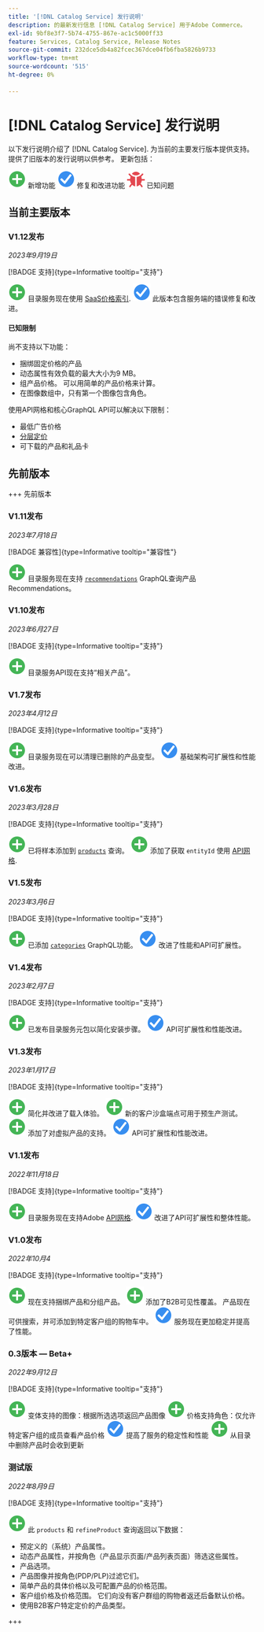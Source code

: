 ```yaml
---
title: '[!DNL Catalog Service] 发行说明'
description: 的最新发行信息 [!DNL Catalog Service] 用于Adobe Commerce。
exl-id: 9bf8e3f7-5b74-4755-867e-ac1c5000ff33
feature: Services, Catalog Service, Release Notes
source-git-commit: 232dce5db4a82fcec367dce04fb6fba5826b9733
workflow-type: tm+mt
source-wordcount: '515'
ht-degree: 0%

---
```


# [!DNL Catalog Service] 发行说明

以下发行说明介绍了 [!DNL Catalog Service].
为当前的主要发行版本提供支持。 提供了旧版本的发行说明以供参考。
更新包括：

![新建](../assets/new.svg) 新增功能
![修复](../assets/fix.svg) 修复和改进功能
![错误](../assets/bug.svg) 已知问题

## 当前主要版本

### V1.12发布

_2023年9月19日_

[!BADGE 支持]{type=Informative tooltip="支持"}

![新建](../assets/new.svg) 目录服务现在使用 [SaaS价格索引](../price-index/index.md).
![修复](../assets/fix.svg) 此版本包含服务端的错误修复和改进。

#### 已知限制

尚不支持以下功能：

* 捆绑固定价格的产品
* 动态属性有效负载的最大大小为9 MB。
* 组产品价格。 可以用简单的产品价格来计算。
* 在图像数组中，只有第一个图像包含角色。

使用API网格和核心GraphQL API可以解决以下限制：

* 最低广告价格
* [分层定价](mesh.md)
* 可下载的产品和礼品卡

## 先前版本

+++ 先前版本

### V1.11发布

_2023年7月18日_

[!BADGE 兼容性]{type=Informative tooltip="兼容性"}

![新建](../assets/new.svg) 目录服务现在支持 [`recommendations`](https://developer.adobe.com/commerce/webapi/graphql/schema/product-recommendations/queries/recommendations/) GraphQL查询产品Recommendations。

### V1.10发布

_2023年6月27日_

[!BADGE 支持]{type=Informative tooltip="支持"}

![新建](../assets/new.svg) 目录服务API现在支持“相关产品”。

### V1.7发布

_2023年4月12日_

[!BADGE 支持]{type=Informative tooltip="支持"}

![新建](../assets/new.svg) 目录服务现在可以清理已删除的产品变型。
![修复](../assets/fix.svg) 基础架构可扩展性和性能改进。

### V1.6发布

_2023年3月28日_

[!BADGE 支持]{type=Informative tooltip="支持"}

![新建](../assets/new.svg) 已将样本添加到 [`products`](https://developer.adobe.com/commerce/webapi/graphql/schema/catalog-service/queries/products/) 查询。
![新建](../assets/new.svg) 添加了获取 `entityId` 使用 [API网格](mesh.md).

### V1.5发布

_2023年3月6日_

[!BADGE 支持]{type=Informative tooltip="支持"}

![新建](../assets/new.svg) 已添加 [`categories`](https://developer.adobe.com/commerce/webapi/graphql/schema/catalog-service/queries/categories/) GraphQL功能。
![修复](../assets/fix.svg) 改进了性能和API可扩展性。

### V1.4发布

_2023年2月7日_

[!BADGE 支持]{type=Informative tooltip="支持"}

![新建](../assets/new.svg) 已发布目录服务元包以简化安装步骤。
![修复](../assets/fix.svg) API可扩展性和性能改进。

### V1.3发布

_2023年1月17日_

[!BADGE 支持]{type=Informative tooltip="支持"}

![新建](../assets/new.svg) 简化并改进了载入体验。
![新建](../assets/new.svg) 新的客户沙盒端点可用于预生产测试。
![新建](../assets/new.svg) 添加了对虚拟产品的支持。
![修复](../assets/fix.svg) API可扩展性和性能改进。

### V1.1发布

_2022年11月18日_

[!BADGE 支持]{type=Informative tooltip="支持"}

![新建](../assets/new.svg) 目录服务现在支持Adobe [API网格](https://developer.adobe.com/graphql-mesh-gateway/).
![修复](../assets/fix.svg) 改进了API可扩展性和整体性能。

### V1.0发布

_2022年10月4_

[!BADGE 支持]{type=Informative tooltip="支持"}

![新建](../assets/new.svg) 现在支持捆绑产品和分组产品。
![新建](../assets/new.svg) 添加了B2B可见性覆盖。 产品现在可供搜索，并可添加到特定客户组的购物车中。
![修复](../assets/fix.svg) 服务现在更加稳定并提高了性能。

### 0.3版本 — Beta+

_2022年9月12日_

[!BADGE 支持]{type=Informative tooltip="支持"}

![新建](../assets/new.svg) 变体支持的图像：根据所选选项返回产品图像
![新建](../assets/new.svg) 价格支持角色：仅允许特定客户组的成员查看产品价格
![修复](../assets/fix.svg) 提高了服务的稳定性和性能
![新建](../assets/new.svg) 从目录中删除产品时会收到更新

### 测试版

_2022年8月9日_

[!BADGE 支持]{type=Informative tooltip="支持"}

![新建](../assets/new.svg) 此 `products` 和 `refineProduct` 查询返回以下数据：

* 预定义的（系统）产品属性。
* 动态产品属性，并按角色（产品显示页面/产品列表页面）筛选这些属性。
* 产品选项。
* 产品图像并按角色(PDP/PLP)过滤它们。
* 简单产品的具体价格以及可配置产品的价格范围。
* 客户组价格及价格范围。 它们向没有客户群组的购物者返还后备默认价格。
* 使用B2B客户特定定价的产品类型。

+++
